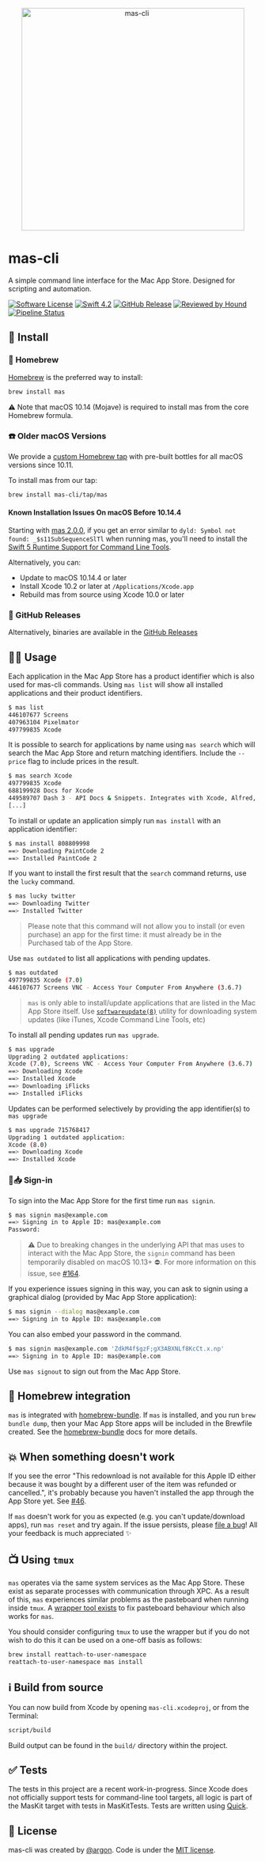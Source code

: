 [<p align="center"><img src="mas-cli.png" alt="mas-cli" width="450" height="auto"></p>][mas-cli]

# mas-cli

A simple command line interface for the Mac App Store. Designed for scripting and automation.

[![Software License](https://img.shields.io/badge/license-MIT-lightgrey.svg)](https://github.com/mas-cli/mas/blob/master/LICENSE)
[![Swift 4.2](https://img.shields.io/badge/Language-Swift_4.2-orange.svg)](https://swift.org)
[![GitHub Release](https://img.shields.io/github/release/mas-cli/mas.svg)](https://github.com/mas-cli/mas/releases)
[![Reviewed by Hound](https://img.shields.io/badge/Reviewed_by-Hound-8E64B0.svg)](https://houndci.com)
[![Pipeline Status](https://jenkins.log-g.co/buildStatus/icon?job=mas-cli/mas/master)](https://jenkins.log-g.co/job/mas-cli/job/mas/job/master/)

## 📲 Install

### 🍺 Homebrew

[Homebrew](http://brew.sh) is the preferred way to install:

```bash
brew install mas
```

⚠️ Note that macOS 10.14 (Mojave) is required to install mas from the core Homebrew formula.

### ☎️ Older macOS Versions

We provide a [custom Homebrew tap](https://github.com/mas-cli/homebrew-tap) with pre-built bottles
for all macOS versions since 10.11.

To install mas from our tap:

```bash
brew install mas-cli/tap/mas
```

#### Known Installation Issues On macOS Before 10.14.4

Starting with [mas 2.0.0](https://github.com/mas-cli/mas/releases/tag/v2.0.0), if you get
an error similar to `dyld: Symbol not found: _$s11SubSequenceSlTl` when running mas,
you'll need to install the [Swift 5 Runtime Support for Command Line Tools](https://support.apple.com/kb/DL1998).

Alternatively, you can:

- Update to macOS 10.14.4 or later
- Install Xcode 10.2 or later at `/Applications/Xcode.app`
- Rebuild mas from source using Xcode 10.0 or later

### 🐙 GitHub Releases

Alternatively, binaries are available in the [GitHub Releases](https://github.com/mas-cli/mas/releases)

## 🤳🏻 Usage

Each application in the Mac App Store has a product identifier which is also
used for mas-cli commands. Using `mas list` will show all installed
applications and their product identifiers.

```bash
$ mas list
446107677 Screens
407963104 Pixelmator
497799835 Xcode
```

It is possible to search for applications by name using `mas search` which
will search the Mac App Store and return matching identifiers.
Include the `--price` flag to include prices in the result.

```bash
$ mas search Xcode
497799835 Xcode
688199928 Docs for Xcode
449589707 Dash 3 - API Docs & Snippets. Integrates with Xcode, Alfred, TextWrangler and many more.
[...]
```

To install or update an application simply run `mas install` with an
application identifier:

```bash
$ mas install 808809998
==> Downloading PaintCode 2
==> Installed PaintCode 2
```

If you want to install the first result that the `search` command returns, use the `lucky` command.

```bash
$ mas lucky twitter
==> Downloading Twitter
==> Installed Twitter
```

> Please note that this command will not allow you to install (or even purchase) an app for the first time:
it must already be in the Purchased tab of the App Store.

Use `mas outdated` to list all applications with pending updates.

```bash
$ mas outdated
497799835 Xcode (7.0)
446107677 Screens VNC - Access Your Computer From Anywhere (3.6.7)
```

> `mas` is only able to install/update applications that are listed in the Mac App Store itself.
Use [`softwareupdate(8)`] utility for downloading system updates (like iTunes, Xcode Command Line Tools, etc)

To install all pending updates run `mas upgrade`.

```bash
$ mas upgrade
Upgrading 2 outdated applications:
Xcode (7.0), Screens VNC - Access Your Computer From Anywhere (3.6.7)
==> Downloading Xcode
==> Installed Xcode
==> Downloading iFlicks
==> Installed iFlicks
```

Updates can be performed selectively by providing the app identifier(s) to
`mas upgrade`

```bash
$ mas upgrade 715768417
Upgrading 1 outdated application:
Xcode (8.0)
==> Downloading Xcode
==> Installed Xcode
```

### 🚏📥 Sign-in

To sign into the Mac App Store for the first time run `mas signin`.

```bash
$ mas signin mas@example.com
==> Signing in to Apple ID: mas@example.com
Password:
```

> ⚠️ Due to breaking changes in the underlying API that mas uses to interact with the Mac App Store,
> the `signin` command has been temporarily disabled on macOS 10.13+ ⛔.
> For more information on this issue, see [#164](https://github.com/mas-cli/mas/issues/164).

If you experience issues signing in this way, you can ask to signin using a graphical dialog (provided by Mac App Store application):

```bash
$ mas signin --dialog mas@example.com
==> Signing in to Apple ID: mas@example.com
```

You can also embed your password in the command.

```bash
$ mas signin mas@example.com 'ZdkM4f$gzF;gX3ABXNLf8KcCt.x.np'
==> Signing in to Apple ID: mas@example.com
```

Use `mas signout` to sign out from the Mac App Store.

## 🍺 Homebrew integration

`mas` is integrated with [homebrew-bundle]. If `mas` is installed, and you run `brew bundle dump`,
then your Mac App Store apps will be included in the Brewfile created. See the [homebrew-bundle]
docs for more details.

## 💥 When something doesn't work

If you see the error "This redownload is not available for this Apple ID either because it was bought by a different user of the item was refunded or cancelled.", it's probably because you haven't installed the app through the App Store yet. See [#46](https://github.com/mas-cli/mas/issues/46#issuecomment-248581233).

If `mas` doesn't work for you as expected (e.g. you can't update/download apps), run `mas reset` and try again. If the issue persists, please [file a bug](https://github.com/mas-cli/mas/issues/new)! All your feedback is much appreciated ✨

## 📺 Using `tmux`

`mas` operates via the same system services as the Mac App Store. These exist as
separate processes with communication through XPC. As a result of this, `mas`
experiences similar problems as the pasteboard when running inside `tmux`. A
[wrapper tool exists](https://github.com/ChrisJohnsen/tmux-MacOSX-pasteboard) to
fix pasteboard behaviour which also works for `mas`.

You should consider configuring `tmux` to use the wrapper but if you do not wish
to do this it can be used on a one-off basis as follows:

```bash
brew install reattach-to-user-namespace
reattach-to-user-namespace mas install
```

## ℹ️ Build from source

You can now build from Xcode by opening `mas-cli.xcodeproj`, or from the Terminal:

```bash
script/build
```

Build output can be found in the `build/` directory within the project.

## ✅ Tests

The tests in this project are a recent work-in-progress.
Since Xcode does not officially support tests for command-line tool targets,
all logic is part of the MasKit target with tests in MasKitTests.
Tests are written using [Quick].

## 📄 License

mas-cli was created by [@argon](https://github.com/argon).
Code is under the [MIT license](LICENSE).

[homebrew-bundle]: https://github.com/Homebrew/homebrew-bundle
[mas-cli]: https://github.com/mas-cli/mas
[`softwareupdate(8)`]: https://developer.apple.com/legacy/library/documentation/Darwin/Reference/ManPages/man8/softwareupdate.8.html
[Quick]: https://github.com/Quick/Quick
